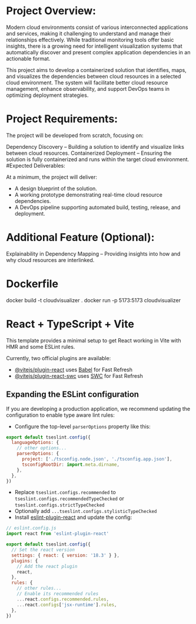 # Project Overview:

Modern cloud environments consist of various interconnected applications and services, making it challenging to understand and manage their relationships effectively. While traditional monitoring tools offer basic insights, there is a growing need for intelligent visualization systems that automatically discover and present complex application dependencies in an actionable format.

This project aims to develop a containerized solution that identifies, maps, and visualizes the dependencies between cloud resources in a selected cloud environment. The system will facilitate better cloud resource management, enhance observability, and support DevOps teams in optimizing deployment strategies.

# Project Requirements:

The project will be developed from scratch, focusing on:

Dependency Discovery – Building a solution to identify and visualize links between cloud resources.
Containerized Deployment – Ensuring the solution is fully containerized and runs within the target cloud environment.
#Expected Deliverables:

At a minimum, the project will deliver:

- A design blueprint of the solution.
- A working prototype demonstrating real-time cloud resource dependencies.
- A DevOps pipeline supporting automated build, testing, release, and deployment.

# Additional Feature (Optional):

Explainability in Dependency Mapping – Providing insights into how and why cloud resources are interlinked.

# Dockerfile

docker build -t cloudvisualizer .
docker run -p 5173:5173 cloudvisualizer

# React + TypeScript + Vite

This template provides a minimal setup to get React working in Vite with HMR and some ESLint rules.

Currently, two official plugins are available:

- [@vitejs/plugin-react](https://github.com/vitejs/vite-plugin-react/blob/main/packages/plugin-react/README.md) uses [Babel](https://babeljs.io/) for Fast Refresh
- [@vitejs/plugin-react-swc](https://github.com/vitejs/vite-plugin-react-swc) uses [SWC](https://swc.rs/) for Fast Refresh

## Expanding the ESLint configuration

If you are developing a production application, we recommend updating the configuration to enable type aware lint rules:

- Configure the top-level `parserOptions` property like this:

```js
export default tseslint.config({
  languageOptions: {
    // other options...
    parserOptions: {
      project: ['./tsconfig.node.json', './tsconfig.app.json'],
      tsconfigRootDir: import.meta.dirname,
    },
  },
})
```

- Replace `tseslint.configs.recommended` to `tseslint.configs.recommendedTypeChecked` or `tseslint.configs.strictTypeChecked`
- Optionally add `...tseslint.configs.stylisticTypeChecked`
- Install [eslint-plugin-react](https://github.com/jsx-eslint/eslint-plugin-react) and update the config:

```js
// eslint.config.js
import react from 'eslint-plugin-react'

export default tseslint.config({
  // Set the react version
  settings: { react: { version: '18.3' } },
  plugins: {
    // Add the react plugin
    react,
  },
  rules: {
    // other rules...
    // Enable its recommended rules
    ...react.configs.recommended.rules,
    ...react.configs['jsx-runtime'].rules,
  },
})
```

